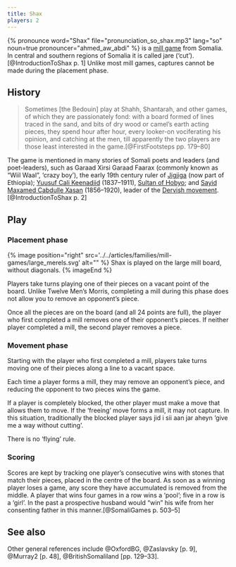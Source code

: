 ```yaml
---
title: Shax
players: 2
---
```


{% pronounce word="Shax" file="pronunciation_so_shax.mp3" lang="so" noun=true
pronouncer="ahmed_aw_abdi" %} is a [mill game](/articles/mill-games/)
from Somalia. In central and southern regions of Somalia it is called <span
lang="so">jare</span> (‘cut’).[@IntroductionToShax p. 1] Unlike most mill games,
captures cannot be made during the placement phase.

<!-- excerpt -->

<!--
<blockquote class="twitter-tweet" data-lang="en"><p lang="en" dir="ltr"><a
href="https://twitter.com/hashtag/Shax?src=hash&amp;ref_src=twsrc%5Etfw">#Shax</a>
Somali traditional Board game on <a
href="https://twitter.com/hashtag/HIBF2017?src=hash&amp;ref_src=twsrc%5Etfw">#HIBF2017</a>
<a href="https://t.co/Zcf3S04xY2">pic.twitter.com/Zcf3S04xY2</a></p>&mdash;
🐪Tirsit Yetbarek (@ tirsity) <a
href="https://twitter.com/tirsity/status/890503033280507904?ref_src=twsrc%5Etfw">July
27, 2017</a></blockquote>
-->

## History

<blockquote class="blockquote epigraph">

Sometimes [the Bedouin] play at Shahh, Shantarah, and other games, of which they
are passionately fond: with a board formed of lines traced in the sand, and bits
of dry wood or camel’s earth acting pieces, they spend hour after hour, every
looker-on vociferating his opinion, and catching at the men, till apparently the
two players are those least interested in the game.[@FirstFootsteps pp. 179–80]

</blockquote>

The game is mentioned in many stories of Somali poets and leaders (and
poet-leaders), such as <span class="noun" lang="so">Garaad Xirsi Garaad Faarax</span>
(commonly known as “<span class="noun" lang="so">Wiil Waal</span>”, ‘crazy boy’), the early
19th century ruler of [<span class="noun"
lang="so">Jigjiga</span>](https://en.wikipedia.org/wiki/Jijiga) (now part of
Ethiopia); [<span class="noun" lang="so">Yuusuf Cali
Keenadiid</span>](https://en.wikipedia.org/wiki/Yusuf_Ali_Kenadid) (1837–1911),
[Sultan of Hobyo](https://en.wikipedia.org/wiki/Sultanate_of_Hobyo); and [<span class="noun"
lang="so">Sayid Maxamed Cabdulle
Xasan</span>](https://en.wikipedia.org/wiki/Mohammed_Abdullah_Hassan)
(1856–1920), leader of the [Dervish
movement](https://en.wikipedia.org/wiki/Dervish_movement_(Somali)).[@IntroductionToShax
p. 2]

## Play

### Placement phase

{% image 
    position="right"
    src='../../articles/families/mill-games/large_merels.svg'
    alt="" %}
    <span class="noun" lang="so">Shax</span> is played on the large mill board, without diagonals.
{% imageEnd %}

Players take turns playing one of their pieces on a vacant point of the board.
Unlike Twelve Men’s Morris, completing a mill during this phase does not allow
you to remove an opponent’s piece.

Once all the pieces are on the board (and all 24 points are full), the player
who first completed a mill removes one of their opponent’s pieces. If neither
player completed a mill, the second player removes a piece.

### Movement phase

Starting with the player who first completed a mill, players take turns moving
one of their pieces along a line to a vacant space.

Each time a player forms a mill, they may remove an opponent’s piece, and
reducing the opponent to two pieces wins the game.

If a player is completely blocked, the other player must make a move that allows
them to move. If the ‘freeing’ move forms a mill, it may not capture. In this
situation, traditionally the blocked player says <span lang="so">jid i sii aan
jar aheyn</span> ‘give me a way without cutting’.

There is no ‘flying’ rule.

### Scoring

Scores are kept by tracking one player’s consecutive wins with stones that match
their pieces, placed in the centre of the board. As soon as a winning player
loses a game, any score they have accumulated is removed from the middle. A
player that wins four games in a row wins a ‘pool’; five in a row is a ‘girl’.
In the past a prospective husband would “win” his wife from her consenting
father in this manner.[@SomaliGames p. 503–5]

## See also

Other general references include @OxfordBG, @Zaslavsky [p. 9], @Murray2 [p.
48], @BritishSomaliland [pp. 129–33].
